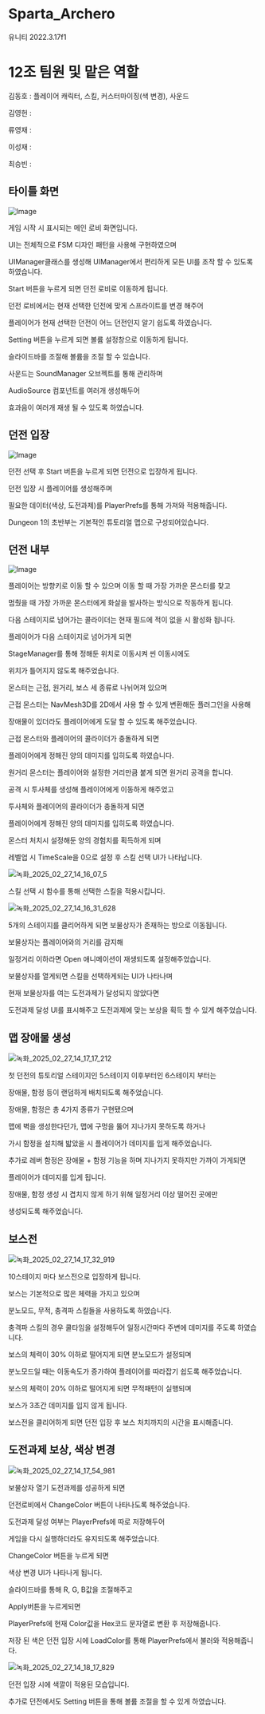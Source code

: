 # Sparta_Archero 


유니티 2022.3.17f1


# 12조 팀원 및 맡은 역할


김동호 : 플레이어 캐릭터, 스킬, 커스터마이징(색 변경), 사운드


김영헌 : 


류영재 : 


이성재 :


최승빈 :


 
## 타이틀 화면


![Image](https://github.com/user-attachments/assets/f36c15b0-7c4b-4aae-baa2-ea1e4df66e14)


게임 시작 시 표시되는 메인 로비 화면입니다.


UI는 전체적으로 FSM 디자인 패턴을 사용해 구현하였으며


UIManager클래스를 생성해 UIManager에서 편리하게 모든 UI를 조작 할 수 있도록 하였습니다.


Start 버튼을 누르게 되면 던전 로비로 이동하게 됩니다.


던전 로비에서는 현재 선택한 던전에 맞게 스프라이트를 변경 해주어 


플레이어가 현재 선택한 던전이 어느 던전인지 알기 쉽도록 하였습니다.


Setting 버튼을 누르게 되면 볼륨 설정창으로 이동하게 됩니다.


슬라이드바를 조절해 볼륨을 조절 할 수 있습니다.


사운드는 SoundManager 오브젝트를 통해 관리하며


AudioSource 컴포넌트를 여러개 생성해두어


효과음이 여러개 재생 될 수 있도록 하였습니다.



## 던전 입장

![Image](https://github.com/user-attachments/assets/7efe4681-697b-46b4-a49d-2daa1a30af79)


던전 선택 후 Start 버튼을 누르게 되면 던전으로 입장하게 됩니다.


던전 입장 시 플레이어를 생성해주며 


필요한 데이터(색상, 도전과제)를 PlayerPrefs를 통해 가져와 적용해줍니다.


Dungeon 1의 초반부는 기본적인 튜토리얼 맵으로 구성되어있습니다.


## 던전 내부

![Image](https://github.com/user-attachments/assets/e7b404ba-c5de-4df7-b231-55f48216d021)


플레이어는 방향키로 이동 할 수 있으며 이동 할 때 가장 가까운 몬스터를 찾고


멈췄을 때 가장 가까운 몬스터에게 화살을 발사하는 방식으로 작동하게 됩니다.


다음 스테이지로 넘어가는 콜라이더는 현재 필드에 적이 없을 시 활성화 됩니다.


플레이어가 다음 스테이지로 넘어가게 되면


StageManager를 통해 정해둔 위치로 이동시켜 씬 이동시에도


위치가 틀어지지 않도록 해주었습니다.


몬스터는 근접, 원거리, 보스 세 종류로 나뉘어져 있으며


근접 몬스터는 NavMesh3D를 2D에서 사용 할 수 있게 변환해둔 플러그인을 사용해


장애물이 있더라도 플레이어에게 도달 할 수 있도록 해주었습니다.


근접 몬스터와 플레이어의 콜라이더가 충돌하게 되면


플레이어에게 정해진 양의 데미지를 입히도록 하였습니다.


원거리 몬스터는 플레이어와 설정한 거리만큼 붙게 되면 원거리 공격을 합니다.


공격 시 투사체를 생성해 플레이어에게 이동하게 해주었고 


투사체와 플레이어의 콜라이더가 충돌하게 되면 


플레이어에게 정해진 양의 데미지를 입히도록 하였습니다.


몬스터 처치시 설정해둔 양의 경험치를 획득하게 되며 


레벨업 시 TimeScale을 0으로 설정 후 스킬 선택 UI가 나타납니다.


![녹화_2025_02_27_14_16_07_5](https://github.com/user-attachments/assets/a4d77f69-f3bf-42ca-85ec-6d57b49683cc)


스킬 선택 시 함수를 통해 선택한 스킬을 적용시킵니다.


![녹화_2025_02_27_14_16_31_628](https://github.com/user-attachments/assets/073137a5-ea26-4076-b635-cc595fa1eed7)


5개의 스테이지를 클리어하게 되면 보물상자가 존재하는 방으로 이동됩니다.


보물상자는 플레이어와의 거리를 감지해


일정거리 이하라면 Open 애니메이션이 재생되도록 설정해주었습니다.


보물상자를 열게되면 스킬을 선택하게되는 UI가 나타나며


현재 보물상자를 여는 도전과제가 달성되지 않았다면


도전과제 달성 UI를 표시해주고 도전과제에 맞는 보상을 획득 할 수 있게 해주었습니다.



## 맵 장애물 생성
![녹화_2025_02_27_14_17_17_212](https://github.com/user-attachments/assets/4e19b40b-68f9-4ac1-9e5a-82c780e6db87)



첫 던전의 튜토리얼 스테이지인 5스테이지 이후부터인 6스테이지 부터는


장애물, 함정 등이 랜덤하게 배치되도록 해주었습니다.


장애물, 함정은 총 4가지 종류가 구현됐으며


맵에 벽을 생성한다던가, 맵에 구멍을 뚫어 지나가지 못하도록 하거나


가시 함정을 설치해 밟았을 시 플레이어가 데미지를 입게 해주었습니다.


추가로 레버 함정은 장애물 + 함정 기능을 하며 지나가지 못하지만 가까이 가게되면


플레이어가 데미지를 입게 됩니다.


장애물, 함정 생성 시 겹치지 않게 하기 위해 일정거리 이상 떨어진 곳에만


생성되도록 해주었습니다. 


## 보스전


![녹화_2025_02_27_14_17_32_919](https://github.com/user-attachments/assets/e4434a48-d823-4c33-9b7e-a7f1c7f66a50)



10스테이지 마다 보스전으로 입장하게 됩니다.


보스는 기본적으로 많은 체력을 가지고 있으며


분노모드, 무적, 충격파 스킬들을 사용하도록 하였습니다.


충격파 스킬의 경우 쿨타임을 설정해두어 일정시간마다 주변에 데미지를 주도록 하였습니다.


보스의 체력이 30% 이하로 떨어지게 되면 분노모드가 설정되며


분노모드일 때는 이동속도가 증가하여 플레이어를 따라잡기 쉽도록 해주었습니다.


보스의 체력이 20% 이하로 떨어지게 되면 무적패턴이 실행되며


보스가 3초간 데미지를 입지 않게 됩니다.


보스전을 클리어하게 되면 던전 입장 후 보스 처치까지의 시간을 표시해줍니다.



## 도전과제 보상, 색상 변경
![녹화_2025_02_27_14_17_54_981](https://github.com/user-attachments/assets/b1f41eda-2d5e-44ff-bb1a-042bcbd800f4)


보물상자 열기 도전과제를 성공하게 되면


던전로비에서 ChangeColor 버튼이 나타나도록 해주었습니다.


도전과제 달성 여부는 PlayerPrefs에 따로 저장해두어


게임을 다시 실행하더라도 유지되도록 해주었습니다.


ChangeColor 버튼을 누르게 되면


색상 변경 UI가 나타나게 됩니다.


슬라이드바를 통해 R, G, B값을 조절해주고


Apply버튼을 누르게되면


PlayerPrefs에 현재 Color값을 Hex코드 문자열로 변환 후 저장해줍니다.


저장 된 색은 던전 입장 시에 LoadColor를 통해 PlayerPrefs에서 불러와 적용해줍니다.


![녹화_2025_02_27_14_18_17_829](https://github.com/user-attachments/assets/d1f34fbb-abab-43d4-83ba-3c97100438f0)


던전 입장 시에 색깔이 적용된 모습입니다.


추가로 던전에서도 Setting 버튼을 통해 볼륨 조절을 할 수 있게 하였습니다.
